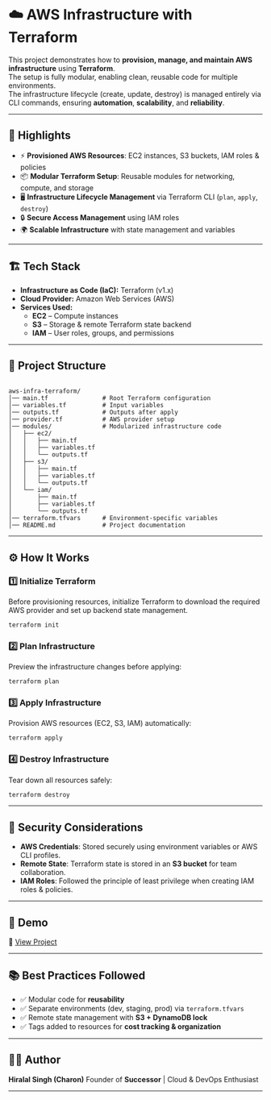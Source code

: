 
# ☁️ AWS Infrastructure with Terraform

This project demonstrates how to **provision, manage, and maintain AWS infrastructure** using **Terraform**.  
The setup is fully modular, enabling clean, reusable code for multiple environments.  
The infrastructure lifecycle (create, update, destroy) is managed entirely via CLI commands, ensuring **automation**, **scalability**, and **reliability**.

---

## 🚀 Highlights
- ⚡ **Provisioned AWS Resources**: EC2 instances, S3 buckets, IAM roles & policies  
- 📦 **Modular Terraform Setup**: Reusable modules for networking, compute, and storage  
- 🖥️ **Infrastructure Lifecycle Management** via Terraform CLI (`plan`, `apply`, `destroy`)  
- 🔒 **Secure Access Management** using IAM roles  
- 🌍 **Scalable Infrastructure** with state management and variables  

---

## 🏗️ Tech Stack
- **Infrastructure as Code (IaC):** Terraform (v1.x)  
- **Cloud Provider:** Amazon Web Services (AWS)  
- **Services Used:**  
  - **EC2** – Compute instances  
  - **S3** – Storage & remote Terraform state backend  
  - **IAM** – User roles, groups, and permissions  

---

## 📂 Project Structure
```

aws-infra-terraform/
│── main.tf               # Root Terraform configuration
│── variables.tf          # Input variables
│── outputs.tf            # Outputs after apply
│── provider.tf           # AWS provider setup
│── modules/              # Modularized infrastructure code
│   ├── ec2/
│   │   ├── main.tf
│   │   ├── variables.tf
│   │   └── outputs.tf
│   ├── s3/
│   │   ├── main.tf
│   │   ├── variables.tf
│   │   └── outputs.tf
│   └── iam/
│       ├── main.tf
│       ├── variables.tf
│       └── outputs.tf
│── terraform.tfvars      # Environment-specific variables
│── README.md             # Project documentation

````

---

## ⚙️ How It Works

### 1️⃣ Initialize Terraform
Before provisioning resources, initialize Terraform to download the required AWS provider and set up backend state management.
```bash
terraform init
````

### 2️⃣ Plan Infrastructure

Preview the infrastructure changes before applying:

```bash
terraform plan
```

### 3️⃣ Apply Infrastructure

Provision AWS resources (EC2, S3, IAM) automatically:

```bash
terraform apply
```

### 4️⃣ Destroy Infrastructure

Tear down all resources safely:

```bash
terraform destroy
```

---

## 🔑 Security Considerations

* **AWS Credentials**: Stored securely using environment variables or AWS CLI profiles.
* **Remote State**: Terraform state is stored in an **S3 bucket** for team collaboration.
* **IAM Roles**: Followed the principle of least privilege when creating IAM roles & policies.

---

## 📸 Demo

🔗 [View Project](https://your-project-link.com)

---

## 📚 Best Practices Followed

* ✅ Modular code for **reusability**
* ✅ Separate environments (dev, staging, prod) via `terraform.tfvars`
* ✅ Remote state management with **S3 + DynamoDB lock**
* ✅ Tags added to resources for **cost tracking & organization**

---

## 🧑‍💻 Author

**Hiralal Singh (Charon)**
Founder of **Successor** | Cloud & DevOps Enthusiast

---

